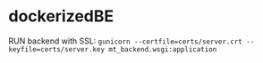 # dockerizedBE

RUN backend with SSL:
`gunicorn --certfile=certs/server.crt --keyfile=certs/server.key mt_backend.wsgi:application`
